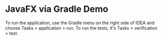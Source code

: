 # JavaFX via Gradle Demo

To run the application, use the Gradle menu on the right side of IDEA and choose Tasks > application > run. 
To run the tests, it's Tasks > verification > test. 
